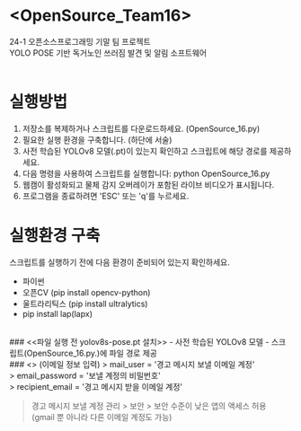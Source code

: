 # <OpenSource_Team16><br/>
24-1 오픈소스프로그래밍 기말 팀 프로젝트 <br/>
YOLO POSE 기반 독거노인 쓰러짐 발견 및 알림 소프트웨어
<br/><br/>

# 실행방법

1. 저장소를 복제하거나 스크립트를 다운로드하세요. (OpenSource_16.py)
2. 필요한 실행 환경을 구축합니다. (하단에 서술)
3. 사전 학습된 YOLOv8 모델(.pt)이 있는지 확인하고 스크립트에 해당 경로를 제공하세요.
4. 다음 명령을 사용하여 스크립트를 실행합니다: python OpenSource_16.py
5. 웹캠이 활성화되고 물체 감지 오버레이가 포함된 라이브 비디오가 표시됩니다.
6. 프로그램을 종료하려면 'ESC' 또는 'q'를 누르세요.

# 실행환경 구축
스크립트를 실행하기 전에 다음 환경이 준비되어 있는지 확인하세요.

- 파이썬
- 오픈CV (pip install opencv-python)
- 울트라리틱스 (pip install ultralytics)
- pip install lap(lapx)

<br/>
### <<파일 실행 전 yolov8s-pose.pt 설치>> 
- 사전 학습된 YOLOv8 모델
- 스크립트(OpenSource_16.py.)에 파일 경로 제공

<br/>
### <<OpenSource_16.py 파일 내 수정 필요>> (이메일 정보 입력)
> mail_user = '경고 메시지 보낼 이메일 계정'<br/>
> email_password = '보낼 계정의 비밀번호'<br/>
> recipient_email = '경고 메시지 받을 이메일 계정'

> 경고 메시지 보낼 계정 관리 > 보안 > 보안 수준이 낮은 앱의 액세스 허용<br/>
> (gmail 뿐 아니라 다른 이메일 계정도 가능)



